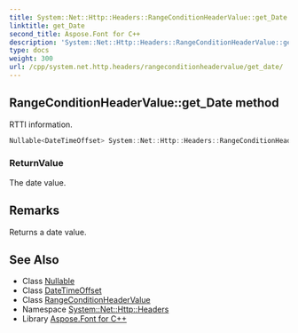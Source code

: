 ```yaml
---
title: System::Net::Http::Headers::RangeConditionHeaderValue::get_Date method
linktitle: get_Date
second_title: Aspose.Font for C++
description: 'System::Net::Http::Headers::RangeConditionHeaderValue::get_Date method. RTTI information in C++.'
type: docs
weight: 300
url: /cpp/system.net.http.headers/rangeconditionheadervalue/get_date/
---
```

## RangeConditionHeaderValue::get_Date method


RTTI information.

```cpp
Nullable<DateTimeOffset> System::Net::Http::Headers::RangeConditionHeaderValue::get_Date()
```


### ReturnValue

The date value.
## Remarks


Returns a date value. 
## See Also

* Class [Nullable](../../../system/nullable/)
* Class [DateTimeOffset](../../../system/datetimeoffset/)
* Class [RangeConditionHeaderValue](../)
* Namespace [System::Net::Http::Headers](../../)
* Library [Aspose.Font for C++](../../../)
